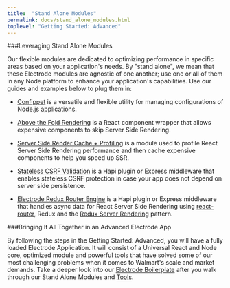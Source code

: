```yaml
---
title:  "Stand Alone Modules"
permalink: docs/stand_alone_modules.html
toplevel: "Getting Started: Advanced"
---
```


###Leveraging Stand Alone Modules

Our flexible modules are dedicated to optimizing performance in specific areas based on your application's needs. By "stand alone", we mean that these Electrode modules are agnostic of one another; use one or all of them in any Node platform to enhance your application's capabilities. Use our guides and examples below to plug them in:

*  [Confippet](confippet.html) is a versatile and flexible utility for managing configurations of Node.js applications.

*  [Above the Fold Rendering](above_fold_rendering.html) is a React component wrapper that allows expensive components to skip Server Side Rendering.

*  [Server Side Render Cache + Profiling](server_side_render_cache.html) is a module used to profile React Server Side Rendering performance and then cache expensive components to help you speed up SSR.

*  [Stateless CSRF Validation](stateless_csrf_validation.html) is a Hapi plugin or Express middleware that enables stateless CSRF protection in case your app does not depend on server side persistence.

*  [Electrode Redux Router Engine](redux_router_engine.html) is a Hapi plugin or Express middleware that handles async data for React Server Side Rendering using [react-router](https://github.com/ReactTraining/react-router), Redux and the [Redux Server Rendering](http://redux.js.org/docs/recipes/ServerRendering.html) pattern.

###Bringing It All Together in an Advanced Electrode App

By following the steps in the Getting Started: Advanced, you will have a fully loaded Electrode Application. It will consist of a Universal React and Node core, optimized module and powerful tools that have solved some of our most challenging problems when it comes to Walmart's scale and market demands. Take a deeper look into our [Electrode Boilerplate](electrode_boilerplate.html) after you walk through our Stand Alone Modules and [Tools](electrode_tools.html).
